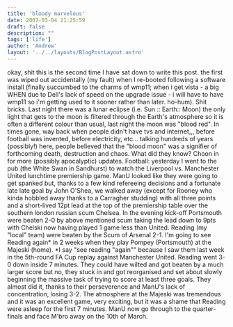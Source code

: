 ```yaml
---
title: 'bloody marvelous'
date: 2007-03-04 21:25:59
draft: false
description: ""
tags: ['life']
author: 'Andrew'
layout: '../../layouts/BlogPostLayout.astro'
---
```


okay, shit this is the second time I have sat down to write this post. the first was wiped out accidentally (my fault) when I re-booted following a software install (finally succumbed to the charms of wmp11; when i get vista - a big WHEN due to Dell's lack of speed on the upgrade issue - i will have to have wmp11 so i'm getting used to it sooner rather than later. ho-hum). Shit bricks. Last night there was a lunar eclipse (i.e. Sun :: Earth:: Moon) the only light that gets to the moon is filtered through the Earth's atmosphere so it is often a different colour than usual, last night the moon was "blood red". In times gone, way back when people didn't have tvs and internet,,, before football was invented, before electricity, etc... talking hundreds of years (possibly!) here, people believed that the "blood moon" was a signifier of forthcoming death, destruction and chaos. What did they know? Choon in for more (possibly apocalyptic) updates. Football: yesterday I went to the pub (the White Swan in Sandhurst) to watch the Liverpool vs. Manchester United lunchtime premiership game. ManU looked like they were going to get spanked but, thanks to a few kind refereeing decisions and a fortunate late late goal by John O'Shea, we walked away (except for Rooney who kinda hobbled away thanks to a Carragher studding) with all three points and a short-lived 12pt lead at the top of the premiership table over the southern london russian scum Chelsea. In the evening kick-off Portsmouth were beaten 2-0 by above mentioned scum taking the lead down to 9pts with Chelski now having played 1 game less than United. Reading (my "local" team) were beaten by the Scum of Arsenal 2-1. I'm going to see Reading again\* in 2 weeks when they play Pompey (Portsmouth) at the Majeski (home). \*I say "see reading "again"" because I saw them last week in the 5th-round FA Cup replay against Manchester United. Reading went 3-0 down inside 7 minutes. They could have wilted and got beaten by a much larger score but no, they stuck in and got reorganised and set about slowly beginning the massive task of trying to score at least three goals. They almost did it, thanks to their perseverence and ManU's lack of concentration, losing 3-2. The atmosphere at the Majeski was tremendous and it was an excellent game, very exciting, but it was a shame that Reading were asleep for the first 7 minutes. ManU now go through to the quarter-finals and face M'bro away on the 10th of March.

